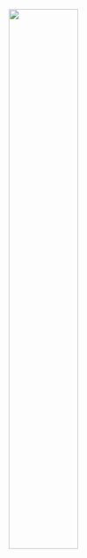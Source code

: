 <img style="width: 50%" align="right" src="https://github-readme-stats.vercel.app/api?username=hec990&show_icons=true&hide_border=true&theme=vue-dark" />
